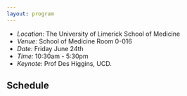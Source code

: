 ```yaml
---
layout: program
---
```

- *Location*: The University of Limerick School of Medicine
- *Venue:* School of Medicine Room 0-016
- *Date:* Friday June 24th 
- *Time:* 10:30am - 5:30pm 
- *Keynote:* Prof Des Higgins, UCD. 



## Schedule
<object data="../assets/VIBE2022_schedule_v2.docx.pdf" width="1000" height="1000" type='application/pdf'></object>



